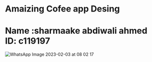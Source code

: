 # Amaizing Cofee app Desing 
# Name :sharmaake abdiwali ahmed  ID: c119197
 
![WhatsApp Image 2023-02-03 at 08 02 17](https://user-images.githubusercontent.com/124067254/216809637-e0589643-3796-420c-94ad-f75944ba2ed4.jpeg)
